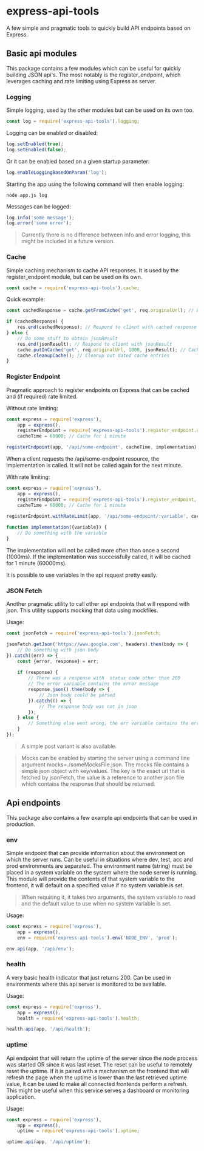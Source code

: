 express-api-tools
=================

A few simple and pragmatic tools to quickly build API endpoints based on Express.

## Basic api modules
This package contains a few modules which can be useful for quickly building JSON api's.
The most notably is the register_endpoint, which leverages caching and rate limiting using
Express as server.

### Logging
Simple logging, used by the other modules but can be used on its own too.

```javascript
const log = require('express-api-tools').logging;
```

Logging can be enabled or disabled:
```javascript
log.setEnabled(true);
log.setEnabled(false);
```

Or it can be enabled based on a given startup parameter:
```javascript
log.enableLoggingBasedOnParam('log');
```

Starting the app using the following command will then enable logging:
```
node app.js log
```

Messages can be logged:
```javascript
log.info('some message');
log.error('some error');
```

> Currently there is no difference between info and error logging, this might be included in a future version.

### Cache
Simple caching mechanism to cache API responses. It is used by the register_endpoint module, but can be used on its own.

```javascript
const cache = require('express-api-tools').cache;
```

Quick example:
```javascript
const cachedResponse = cache.getFromCache('get', req.originalUrl); // Where originalUrl is the cache key

if (cachedResponse) {
    res.end(cachedResponse); // Respond to client with cached response
} else {
    // Do some stuff to obtain jsonResult
    res.end(jsonResult); // Respond to client with jsonResult
    cache.putInCache('get', req.originalUrl, 1000, jsonResult); // Cache the jsonResult for 1 second
    cache.cleanupCache(); // Cleanup out dated cache entries
}

```

### Register Endpoint
Pragmatic approach to register endpoints on Express that can be cached and (if required) rate limited.

Without rate limiting:
```javascript
const express = require('express'),
    app = express(),
    registerEndpoint = require('express-api-tools').register_endpoint.default, // Default is without rate limiting
    cacheTime = 60000; // Cache for 1 minute

registerEndpoint(app, '/api/some-endpoint', cacheTime, implementation); // Where implementation is a method that returns the api response
```

When a client requests the /api/some-endpoint resource, the implementation is called. It will not be called again for the next minute.

With rate limiting:
```javascript
const express = require('express'),
    app = express(),
    registerEndpoint = require('express-api-tools').register_endpoint,
    cacheTime = 60000; // Cache for 1 minute
    
registerEndpoint.withRateLimit(app, '/api/some-endpoint/:variable', cacheTime, implementation, 1000);

function implementation({variable}) {
    // Do something with the variable
}

```

The implementation will not be called more often than once a second (1000ms). If the implementation was successfully called,
it will be cached for 1 minute (60000ms).

It is possible to use variables in the api request pretty easily.

### JSON Fetch
Another pragmatic utility to call other api endpoints that will respond with json. This utility supports mocking that
data using mockfiles.

Usage:
```javascript
const jsonFetch = require('express-api-tools').jsonFetch;

jsonFetch.getJson('https://www.google.com', headers).then(body => {
    // Do something with json body
}).catch((err) => {
    const {error, response} = err;
    
    if (response) {
    	// There was a response with  status code other than 200
    	// The error variable contains the error message
        response.json().then(body => {
            // Json body could be parsed
        }).catch(() => {
            // The response body was not in json
        });
    } else {
        // Something else went wrong, the err variable contains the error
    }
});
```

> A simple post variant is also available.

> Mocks can be enabled by starting the server using a command line argument mocks=./someMocksFile.json. The mocks file
contains a simple json object with key/values. The key is the exact url that is fetched by jsonFetch, the value is
a reference to another json file which contains the response that should be returned.

## Api endpoints
This package also contains a few example api endpoints that can be used in production.

### env
Simple endpoint that can provide information about the environment on which the server runs. Can be useful
in situations where dev, test, acc and prod environments are separated. The environment name (string) must
be placed in a system variable on the system where the node server is running. This module will provide
the contents of that system variable to the frontend, it will default on a specified value if no system
variable is set.

> When requiring it, it takes two arguments, the system variable to read and the default value to use when
no system variable is set.

Usage:
```javascript
const express = require('express'),
    app = express(),
    env = require('express-api-tools').env('NODE_ENV', 'prod');

env.api(app, '/api/env');
```

### health
A very basic health indicator that just returns 200. Can be used in environments where this api server is
monitored to be available.

Usage:
```javascript
const express = require('express'),
    app = express(),
    health = require('express-api-tools').health;

health.api(app, '/api/health');
```

### uptime
Api endpoint that will return the uptime of the server since the node process was started OR since it was
last reset. The reset can be useful to remotely reset the uptime. If it is paired with a mechanism on the
frontend that will refresh the page when the uptime is lower than the last retrieved uptime value, it can
be used to make all connected frontends perform a refresh. This might be useful when this service serves
a dashboard or monitoring application.

Usage:
```javascript
const express = require('express'),
    app = express(),
    uptime = require('express-api-tools').uptime;

uptime.api(app, '/api/uptime');
```